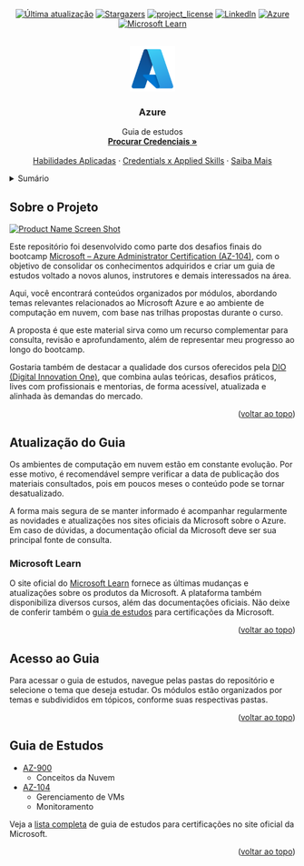 <!-- Best-README-Template
https://github.com/othneildrew/Best-README-Template -->

<!-- VOLTAR AO TOPO -->
<a id="readme-top"></a>

<!-- SHIELDS.IO -->
<div align="center">
  
  [![Última atualização][last-commit-shield]][repo-url]
  [![Stargazers][stars-shield]][stars-url]
  [![project_license][license-shield]][license-url]
  [![LinkedIn][linkedin-shield]][linkedin-url]
  [![Azure][azure-shield]][azure-url]
  [![Microsoft Learn][learn-shield]][learn-url]
  
</div>

<!-- LOGO DO PROJETO -->
<br />
<div align="center">
  <a href="https://github.com/Ozakye/Azure/blob/main/README.md">
    <img src="images/Microsoft-Azure.png" alt="Logo" width="80" height="80">
  </a>

<h3 align="center">Azure</h3>

  <p align="center">
    Guia de estudos
    <br />
    <a href="https://learn.microsoft.com/en-us/credentials/browse"><strong>Procurar Credenciais »</strong></a>
    <br />
    <br />
    <a href="https://learn.microsoft.com/en-us/credentials/browse/?credential_types=applied%20skills">Habilidades Aplicadas</a>
    &middot;
    <a href="https://arch-center.azureedge.net/Credentials/choose-your-microsoft-credential.pdf">Credentials x Applied Skills</a>
    &middot;
    <a href="https://learn.microsoft.com/en-us/credentials/">Saiba Mais</a>
  </p>
</div>

<!-- SUMÁRIO -->
<details>
  <summary>Sumário</summary>
  <ol>
    <li>
      <a href="#sobre-o-projeto">Sobre o Projeto</a>
    </li>
    <li>
      <a href="#atualização-do-guia">Atualização do Guia</a>
      <ul>
        <li><a href="#microsoft-learn">Microsoft Learn</a></li>
      </ul>
    </li>
    <li><a href="#acesso-ao-guia">Acesso ao Guia</a></li>
    <li><a href="#guia-de-estudos">Guia de Estudos</a></li>
    <li><a href="#certificações">Certificações</a>
  </ol>
</details>

<!-- SOBRE O PROJETO -->
## Sobre o Projeto

[![Product Name Screen Shot][product-screenshot]](https://example.com)

Este repositório foi desenvolvido como parte dos desafios finais do bootcamp [Microsoft – Azure Administrator Certification (AZ-104)](https://www.dio.me/bootcamp/microsoft-az-104-certification), com o objetivo de consolidar os conhecimentos adquiridos e criar um guia de estudos voltado a novos alunos, instrutores e demais interessados na área.

Aqui, você encontrará conteúdos organizados por módulos, abordando temas relevantes relacionados ao Microsoft Azure e ao ambiente de computação em nuvem, com base nas trilhas propostas durante o curso.

A proposta é que este material sirva como um recurso complementar para consulta, revisão e aprofundamento, além de representar meu progresso ao longo do bootcamp.

Gostaria também de destacar a qualidade dos cursos oferecidos pela [DIO (Digital Innovation One)](https://www.dio.me/), que combina aulas teóricas, desafios práticos, lives com profissionais e mentorias, de forma acessível, atualizada e alinhada às demandas do mercado.

<p align="right">(<a href="#readme-top">voltar ao topo</a>)</p>

<!-- ATUALIZAÇÃO DO GUIA -->
## Atualização do Guia

Os ambientes de computação em nuvem estão em constante evolução. Por esse motivo, é recomendável sempre verificar a data de publicação dos materiais consultados, pois em poucos meses o conteúdo pode se tornar desatualizado.

A forma mais segura de se manter informado é acompanhar regularmente as novidades e atualizações nos sites oficiais da Microsoft sobre o Azure. Em caso de dúvidas, a documentação oficial da Microsoft deve ser sua principal fonte de consulta.

<!-- MICROSOFT LEARN -->
### Microsoft Learn

O site oficial do [Microsoft Learn](https://learn.microsoft.com/) fornece as últimas mudanças e atualizações sobre os produtos da Microsoft. A plataforma também disponibiliza diversos cursos, além das documentações oficiais. Não deixe de conferir também o [guia de estudos](https://learn.microsoft.com/pt-br/credentials/certifications/resources/study-guides/ai-102) para certificações da Microsoft.

<p align="right">(<a href="#readme-top">voltar ao topo</a>)</p>

<!-- ACESSO AO GUIA -->
## Acesso ao Guia

Para acessar o guia de estudos, navegue pelas pastas do repositório e selecione o tema que deseja estudar. Os módulos estão organizados por temas e subdivididos em tópicos, conforme suas respectivas pastas.

<p align="right">(<a href="#readme-top">voltar ao topo</a>)</p>

<!-- GUIA DE ESTUDOS -->
## Guia de Estudos

- [AZ-900](https://learn.microsoft.com/pt-br/credentials/certifications/resources/study-guides/az-900)
    - Conceitos da Nuvem
- [AZ-104](https://learn.microsoft.com/pt-br/credentials/certifications/resources/study-guides/az-104)
    - Gerenciamento de VMs
    - Monitoramento

Veja a [lista completa](https://learn.microsoft.com/pt-br/credentials/certifications/resources/study-guides/ai-102) de guia de estudos para certificações no site oficial da Microsoft.

<p align="right">(<a href="#readme-top">voltar ao topo</a>)</p>

<!-- MARKDOWN LINKS & IMAGENS -->
<!-- https://www.markdownguide.org/basic-syntax/#reference-style-links -->
[stars-shield]: https://img.shields.io/github/stars/ozakye/Azure.svg?style=for-the-badge
[stars-url]: https://github.com/ozakye/Azure/stargazers
[license-shield]: https://img.shields.io/github/license/ozakye/Azure.svg?style=for-the-badge
[license-url]: https://github.com/ozakye/Azure/blob/main/LICENSE.txt
[linkedin-shield]: https://img.shields.io/badge/-LinkedIn-black.svg?style=for-the-badge&logo=linkedin&colorB=555
[linkedin-url]: https://linkedin.com/in/ozaky
[product-screenshot]: images/screenshot.png
[last-commit-shield]: https://img.shields.io/github/last-commit/ozakye/Azure.svg?style=for-the-badge
[repo-url]: https://github.com/ozakye/Azure
[azure-shield]: https://img.shields.io/badge/Azure-0078D4?style=for-the-badge&logo=microsoftazure&logoColor=white
[azure-url]: https://azure.microsoft.com
[learn-shield]: https://img.shields.io/badge/Microsoft_Learn-00ADEF?style=for-the-badge&logo=microsoft&logoColor=white
[learn-url]: https://learn.microsoft.com

